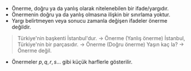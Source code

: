 - Önerme, doğru ya da yanlış olarak nitelenebilen bir ifade/yargıdır.
- Önermenin doğru ya da yanlış olmasına ilişkin bir sınırlama yoktur.
- Yargı belirtmeyen veya sonucu zamanla değişen ifadeler önerme değildir.

>	Türkiye'nin başkenti İstanbul'dur. $\to$ Önerme (Yanlış önerme)
>	İstanbul, Türkiye'nin bir parçasıdır. $\to$ Önerme (Doğru önerme)
>	Yaşın kaç la? $\to$ Önerme değil.

- Önermeler $p, q, r, s \dots$ gibi küçük harflerle gösterilir.